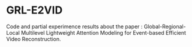 # GRL-E2VID
Code and partial experimence results about the paper : Global-Regional-Local Multilevel Lightweight Attention Modeling for Event-based Efficient Video Reconstruction.
